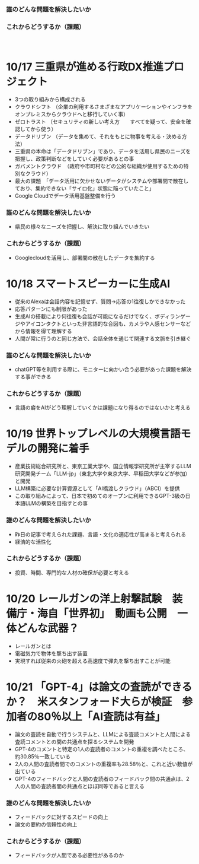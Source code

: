 ### 誰のどんな問題を解決したいか
### これからどうするか（課題）
　　
# 10/17 三重県が進める行政DX推進プロジェクト
- 3つの取り組みから構成される
- クラウドシフト
  （企業の利用するさまざまなアプリケーションやインフラをオンプレミスからクラウドへと移行していく事）
- ゼロトラスト
  （セキュリティの新しい考え方　　すべてを疑って、安全を確認してから使う）
- データドリブン
  （データを集めて、それをもとに物事を考える・決める方法）
- 三重県の本命は「データドリブン」であり、データを活用し県民のニーズを把握し、政策判断などをしていく必要があるとの事
- ガバメントクラウド　（政府や市町村などの公的な組織が使用するための特別なクラウド）
- 最大の課題　「データ活用に欠かせないデータがシステムや部署間で散在しており、集約できない「サイロ化」状態に陥っていたこと」
- Google Cloudでデータ活用基盤整備を行う
### 誰のどんな問題を解決したいか
- 県民の様々なニーズを把握し、解決に取り組んでいきたい
### これからどうするか（課題）
- Googlecloudを活用し、部署間の散在したデータを集約する

  
# 10/18 スマートスピーカーに生成AI
- 従来のAlexaは会話内容を記憶せず、質問→応答の1往復しかできなかった
- 応答パターンにも制限があった
- 生成AIの搭載により何往復も会話が可能になるだけでなく、ボディランゲージやアイコンタクトといった非言語的な合図も、カメラや人感センサーなどから情報を得て理解する
- 人間が常に行うのと同じ方法で、会話全体を通じて関連する文脈を引き継ぐ
### 誰のどんな問題を解決したいか
- chatGPT等を利用する際に、モニターに向かい合う必要があった課題を解決する事ができる
### これからどうするか（課題）
- 言語の癖をAIがどう理解していくかは課題になり得るのではないかと考える

# 10/19 世界トップレベルの大規模言語モデルの開発に着手
- 産業技術総合研究所と、東京工業大学や、国立情報学研究所が主宰するLLM研究開発チーム「LLM-jp」（東北大学や東京大学、早稲田大学などが参加）と開発
- LLM構築に必要な計算資源として「AI橋渡しクラウド」（ABCI）を提供
- この取り組みによって、日本で初めてのオープンに利用できるGPT-3級の日本語LLMの構築を目指すとの事
### 誰のどんな問題を解決したいか
- 昨日の記事で考えられた課題、言語・文化の適応性が高まると考えられる
- 経済的な活性化
### これからどうするか（課題）
- 投資、時間、専門的な人材の確保が必要と考える

# 10/20 レールガンの洋上射撃試験　装備庁・海自「世界初」　動画も公開　一体どんな武器？
- レールガンとは
- 電磁気力で物体を撃ち出す装置
- 実現すれば従来の火砲を超える高速度で弾丸を撃ち出すことが可能

# 10/21 「GPT-4」は論文の査読ができるか？　米スタンフォード大らが検証　参加者の80％以上「AI査読は有益」
- 論文の査読を自動で行うシステムと、LLMによる査読コメントと人間による査読コメントとの間の共通点を探るシステムを開発
- GPT-4のコメントと特定の1人の査読者のコメントの重複を調べたところ、約30.85％一致している
- 2人の人間の査読者間でのコメントの重複率も28.58％と、これと近い数値が出ている
- GPT-4のフィードバックと人間の査読者のフィードバック間の共通点は、2人の人間の査読者間の共通点とほぼ同等であると言える
### 誰のどんな問題を解決したいか
- フィードバックに対するスピードの向上
- 論文の要約の信頼性の向上
### これからどうするか（課題）
- フィードバックが人間である必要性があるのか
